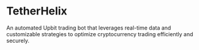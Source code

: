 # TetherHelix
An automated Upbit trading bot that leverages real-time data and customizable strategies to optimize cryptocurrency trading efficiently and securely.
